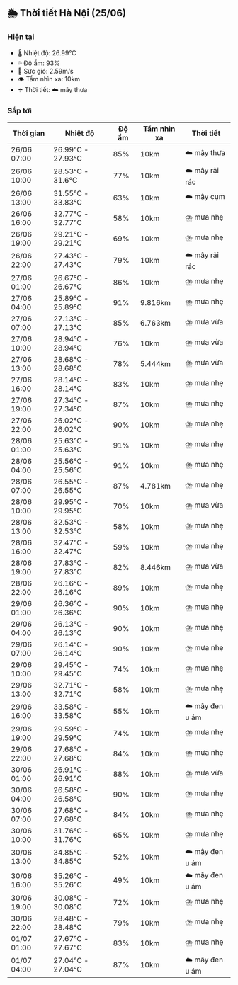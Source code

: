 ## 🌦️ Thời tiết Hà Nội (25/06)

### Hiện tại

- 🌡️ Nhiệt độ: 26.99℃
- 💦 Độ ẩm: 93%
- 💨 Sức gió: 2.59m/s
- 👁️ Tầm nhìn xa: 10km
- ☂️ Thời tiết: ☁️ mây thưa

### Sắp tới

| Thời gian | Nhiệt độ | Độ ẩm | Tầm nhìn xa | Thời tiết |
| --- | --- | --- | --- | --- |
| 26/06 07:00 | 26.99℃ - 27.93℃ | 85% | 10km | ☁️ mây thưa |
| 26/06 10:00 | 28.53℃ - 31.6℃ | 77% | 10km | ☁️ mây rải rác |
| 26/06 13:00 | 31.55℃ - 33.83℃ | 63% | 10km | ☁️ mây cụm |
| 26/06 16:00 | 32.77℃ - 32.77℃ | 58% | 10km | ⛈️ mưa nhẹ |
| 26/06 19:00 | 29.21℃ - 29.21℃ | 69% | 10km | ⛈️ mưa nhẹ |
| 26/06 22:00 | 27.43℃ - 27.43℃ | 79% | 10km | ☁️ mây rải rác |
| 27/06 01:00 | 26.67℃ - 26.67℃ | 86% | 10km | ⛈️ mưa nhẹ |
| 27/06 04:00 | 25.89℃ - 25.89℃ | 91% | 9.816km | ⛈️ mưa nhẹ |
| 27/06 07:00 | 27.13℃ - 27.13℃ | 85% | 6.763km | ⛈️ mưa vừa |
| 27/06 10:00 | 28.94℃ - 28.94℃ | 76% | 10km | ⛈️ mưa vừa |
| 27/06 13:00 | 28.68℃ - 28.68℃ | 78% | 5.444km | ⛈️ mưa vừa |
| 27/06 16:00 | 28.14℃ - 28.14℃ | 83% | 10km | ⛈️ mưa nhẹ |
| 27/06 19:00 | 27.34℃ - 27.34℃ | 87% | 10km | ⛈️ mưa nhẹ |
| 27/06 22:00 | 26.02℃ - 26.02℃ | 90% | 10km | ⛈️ mưa nhẹ |
| 28/06 01:00 | 25.63℃ - 25.63℃ | 91% | 10km | ⛈️ mưa nhẹ |
| 28/06 04:00 | 25.56℃ - 25.56℃ | 91% | 10km | ⛈️ mưa nhẹ |
| 28/06 07:00 | 26.55℃ - 26.55℃ | 87% | 4.781km | ⛈️ mưa nhẹ |
| 28/06 10:00 | 29.95℃ - 29.95℃ | 70% | 10km | ⛈️ mưa vừa |
| 28/06 13:00 | 32.53℃ - 32.53℃ | 58% | 10km | ⛈️ mưa nhẹ |
| 28/06 16:00 | 32.47℃ - 32.47℃ | 59% | 10km | ⛈️ mưa nhẹ |
| 28/06 19:00 | 27.83℃ - 27.83℃ | 82% | 8.446km | ⛈️ mưa vừa |
| 28/06 22:00 | 26.16℃ - 26.16℃ | 89% | 10km | ⛈️ mưa nhẹ |
| 29/06 01:00 | 26.36℃ - 26.36℃ | 90% | 10km | ⛈️ mưa nhẹ |
| 29/06 04:00 | 26.13℃ - 26.13℃ | 90% | 10km | ⛈️ mưa nhẹ |
| 29/06 07:00 | 26.14℃ - 26.14℃ | 90% | 10km | ⛈️ mưa nhẹ |
| 29/06 10:00 | 29.45℃ - 29.45℃ | 74% | 10km | ⛈️ mưa nhẹ |
| 29/06 13:00 | 32.71℃ - 32.71℃ | 58% | 10km | ⛈️ mưa nhẹ |
| 29/06 16:00 | 33.58℃ - 33.58℃ | 55% | 10km | ☁️ mây đen u ám |
| 29/06 19:00 | 29.59℃ - 29.59℃ | 74% | 10km | ⛈️ mưa nhẹ |
| 29/06 22:00 | 27.68℃ - 27.68℃ | 84% | 10km | ⛈️ mưa nhẹ |
| 30/06 01:00 | 26.91℃ - 26.91℃ | 88% | 10km | ⛈️ mưa vừa |
| 30/06 04:00 | 26.58℃ - 26.58℃ | 90% | 10km | ⛈️ mưa nhẹ |
| 30/06 07:00 | 27.68℃ - 27.68℃ | 84% | 10km | ⛈️ mưa nhẹ |
| 30/06 10:00 | 31.76℃ - 31.76℃ | 65% | 10km | ⛈️ mưa nhẹ |
| 30/06 13:00 | 34.85℃ - 34.85℃ | 52% | 10km | ☁️ mây đen u ám |
| 30/06 16:00 | 35.26℃ - 35.26℃ | 49% | 10km | ☁️ mây đen u ám |
| 30/06 19:00 | 30.08℃ - 30.08℃ | 72% | 10km | ⛈️ mưa nhẹ |
| 30/06 22:00 | 28.48℃ - 28.48℃ | 79% | 10km | ⛈️ mưa nhẹ |
| 01/07 01:00 | 27.67℃ - 27.67℃ | 83% | 10km | ⛈️ mưa nhẹ |
| 01/07 04:00 | 27.04℃ - 27.04℃ | 87% | 10km | ☁️ mây đen u ám |
